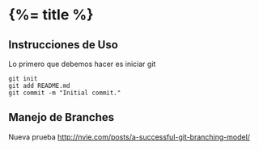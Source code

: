# {%= title %}

## Instrucciones de Uso

Lo primero que debemos hacer es iniciar git

```
git init
git add README.md
git commit -m "Initial commit."
```

## Manejo de Branches

Nueva prueba http://nvie.com/posts/a-successful-git-branching-model/